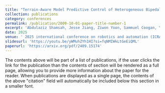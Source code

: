 ```yaml
---
title: "Terrain-Aware Model Predictive Control of Heterogeneous Bipedal and Aerial Robot Coordination for Search and Rescue Tasks"
collection: publications
category: conferences
permalink: /publication/2009-10-01-paper-title-number-1
excerpt: 'Abdulaziz Shamsah, Jesse Jiang, Ziwon Yoon, Sammuel Coogan, Ye Zhao<img src='/images/ICRA2025.png'><br/>'
date: 2025
venue: ' 2025 international conference on robotics and automation (ICRA)'
slidesurl: 'https://youtu.be/yWMuhZYh1HI?si=fqNMIWkLtGeEiQML'
paperurl: 'https://arxiv.org/pdf/2409.15174'
---
```


The contents above will be part of a list of publications, if the user clicks the link for the publication than the contents of section will be rendered as a full page, allowing you to provide more information about the paper for the reader. When publications are displayed as a single page, the contents of the above "citation" field will automatically be included below this section in a smaller font.
